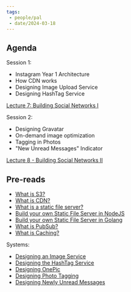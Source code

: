```yaml
---
tags:
 - people/pal
 - date/2024-03-18
---
```


## Agenda

Session 1:

- Instagram Year 1 Architecture
- How CDN works
- Designing Image Upload Service
- Designing HashTag Service

[Lecture 7: Building Social Networks I](https://www.notion.so/Lecture-7-Building-Social-Networks-I-19b799f389a34166a8dec47a402e6e0c?pvs=21)

Session 2:

- Designing Gravatar
- On-demand image optimization
- Tagging in Photos
- "New Unread Messages" Indicator

[Lecture 8 - Building Social Networks II](https://www.notion.so/Lecture-8-Building-Social-Networks-II-ee69d54f7ae54db6ad39976364d38fdb?pvs=21)

## Pre-reads

- [What is S3?](https://www.youtube.com/watch?v=77lMCiiMilo)
- [What is CDN?](https://www.cloudflare.com/en-in/learning/cdn/what-is-a-cdn/)
- [What is a static file server?](https://www.youtube.com/watch?v=R1qKrybie5Q)
- [Build your own Static File Server in NodeJS](https://stackabuse.com/node-http-servers-for-static-file-serving/)
- [Build your own Static File Server in Golang](https://github.com/relogX/restatic)
- [What is PubSub?](https://www.bmc.com/blogs/pub-sub-publish-subscribe/)
- [What is Caching?](https://aws.amazon.com/caching/)

Systems:

- [Designing an Image Service](https://github.com/relogX/system-design-assignments/blob/master/image-service.md)
- [Designing the HashTag Service](https://github.com/relogX/system-design-assignments/blob/master/hashtag-service.md)
- [Designing OnePic](https://github.com/relogX/system-design-assignments/blob/master/onepic.md)
- [Designing Photo Tagging](https://github.com/relogX/system-design-assignments/blob/master/tagging-photos-with-people.md)
- [Designing Newly Unread Messages](https://github.com/relogX/system-design-assignments/blob/master/newly-unread-indicator.md)